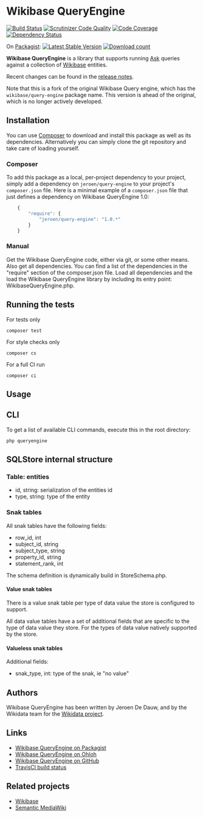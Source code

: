 # Wikibase QueryEngine

[![Build Status](https://secure.travis-ci.org/JeroenDeDauw/WikibaseQueryEngine.png?branch=master)](http://travis-ci.org/JeroenDeDauw/WikibaseQueryEngine)
[![Scrutinizer Code Quality](https://scrutinizer-ci.com/g/JeroenDeDauw/WikibaseQueryEngine/badges/quality-score.png?b=master)](https://scrutinizer-ci.com/g/JeroenDeDauw/WikibaseQueryEngine/?branch=master)
[![Code Coverage](https://scrutinizer-ci.com/g/JeroenDeDauw/WikibaseQueryEngine/badges/coverage.png?b=master)](https://scrutinizer-ci.com/g/JeroenDeDauw/WikibaseQueryEngine/?branch=master)
[![Dependency Status](https://www.versioneye.com/php/jeroen:query-engine/dev-master/badge.svg)](https://www.versioneye.com/php/jeroen:query-engine/dev-master)

On [Packagist](https://packagist.org/packages/jeroen/query-engine):
[![Latest Stable Version](https://poser.pugx.org/jeroen/query-engine/version.png)](https://packagist.org/packages/jeroen/query-engine)
[![Download count](https://poser.pugx.org/jeroen/query-engine/d/total.png)](https://packagist.org/packages/jeroen/query-engine)

**Wikibase QueryEngine** is a library that supports running [Ask](https://github.com/JeroenDeDauw/Ask)
queries against a collection of [Wikibase](http://wikiba.se) entities.

Recent changes can be found in the [release notes](RELEASE-NOTES.md).

Note that this is a fork of the original Wikibase Query engine, which has the `wikibase/query-engine`
package name. This version is ahead of the original, which is no longer actively developed.

## Installation

You can use [Composer](http://getcomposer.org/) to download and install
this package as well as its dependencies. Alternatively you can simply clone
the git repository and take care of loading yourself.

### Composer

To add this package as a local, per-project dependency to your project, simply add a
dependency on `jeroen/query-engine` to your project's `composer.json` file.
Here is a minimal example of a `composer.json` file that just defines a dependency on
Wikibase QueryEngine 1.0:

```js
    {
        "require": {
            "jeroen/query-engine": "1.0.*"
        }
    }
```

### Manual

Get the Wikibase QueryEngine code, either via git, or some other means. Also get all dependencies.
You can find a list of the dependencies in the "require" section of the composer.json file.
Load all dependencies and the load the Wikibase QueryEngine library by including its entry point:
WikibaseQueryEngine.php.

## Running the tests

For tests only

    composer test

For style checks only

	composer cs

For a full CI run

	composer ci

## Usage

## CLI

To get a list of available CLI commands, execute this in the root directory:

    php queryengine

## SQLStore internal structure

### Table: entities

* id, string: serialization of the entities id
* type, string: type of the entity

### Snak tables

All snak tables have the following fields:

* row_id, int
* subject_id, string
* subject_type, string
* property_id, string
* statement_rank, int

The schema definition is dynamically build in StoreSchema.php.

#### Value snak tables

There is a value snak table per type of data value the store is configured to support.

All data value tables have a set of additional fields that are specific to the type of
data value they store. For the types of data value natively supported by the store.

#### Valueless snak tables

Additional fields:

* snak_type, int: type of the snak, ie "no value"

## Authors

Wikibase QueryEngine has been written by Jeroen De Dauw, and by the Wikidata team for the
[Wikidata project](https://wikidata.org/).

## Links

* [Wikibase QueryEngine on Packagist](https://packagist.org/packages/jeroen/query-engine)
* [Wikibase QueryEngine on Ohloh](https://www.ohloh.net/p/wikibasequeryengine/)
* [Wikibase QueryEngine on GitHub](https://github.com/JeroenDeDauw/WikibaseQueryEngine)
* [TravisCI build status](https://travis-ci.org/JeroenDeDauw/WikibaseQueryEngine)

## Related projects

* [Wikibase](http://wikiba.se)
* [Semantic MediaWiki](https://semantic-mediawiki.org/)

